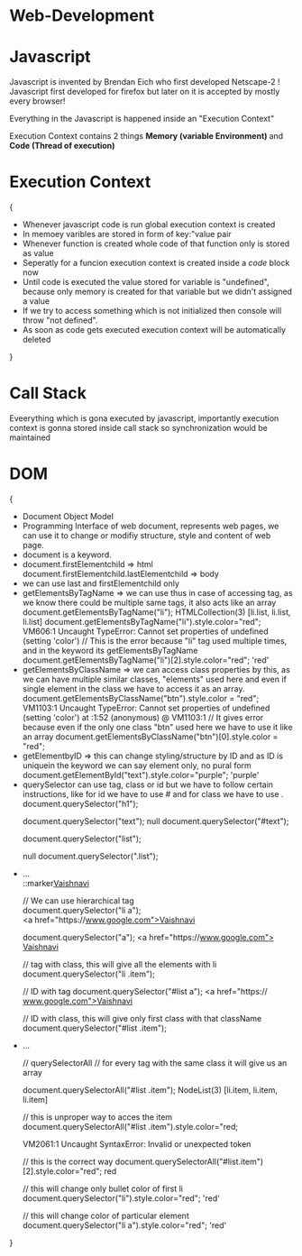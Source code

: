 # Web-Development

<h1> Javascript </h1>

Javascript is invented by Brendan Eich who first developed Netscape-2 !
Javascript first developed for firefox but later on it is accepted by mostly every browser!

Everything in the Javascript is happened inside an "Execution Context"

Execution Context contains 2 things <strong> Memory (variable Environment) </strong> and <strong> Code (Thread of execution) </strong> 

<h1>Execution Context</h1> {
<ul type = bullet>
<li> Whenever javascript code is run global execution context is created </li>
<li> In memoey varibles are stored in form of key:"value pair </li>
<li> Whenever function is created whole code of that function only is stored as value </li>
<li> Seperatly for a funcion execution context is created inside a <em>code</em> block now </li>
<li> Until code is executed the value stored for variable is "undefined", because only memory is created for that variable but we didn't assigned a value
</li>
<li> If we try to access something which is not initialized then console will throw "not defined".</li>
<li> As soon as code gets executed execution context will be automatically deleted</li>
</ul>
}

<h1> Call Stack </h1>

Eveerything which is gona executed by javascript, importantly execution context is gonna stored inside call stack so synchronization would be maintained

<h1> DOM </h1>
{
<ul type = bullet>
<li> Document Object Model </li>
<li> Programming Interface of web document, represents web pages, we can use it to change or modifiy structure, style and content of web page. </li>
<li> document is a keyword.</li>
<li> document.firstElementchild => html
     document.firstElementchild.lastElementchild => body</li>
<li> we can use last and firstElementchild only </li>
<li> getElementsByTagName => we can use thus in case of accessing tag, as we know there could be multiple same tags, it also acts like an array
     document.getElementsByTagName("li");
HTMLCollection(3) [li.list, li.list, li.list]
document.getElementsByTagName("li").style.color="red";
VM606:1 Uncaught TypeError: Cannot set properties of undefined (setting 'color')
   // This is the error because "li" tag used multiple times, and in the keyword its getElementsByTagName 
document.getElementsByTagName("li")[2].style.color="red";
     'red'</li>
<li> getElementsByClassName => we can access class properties by this, as we can have multiple similar classes, "elements" used here and even if single element in the class we have to access it as an array.
     document.getElementsByClassName("btn").style.color = "red";
VM1103:1 Uncaught TypeError: Cannot set properties of undefined (setting 'color')
    at <anonymous>:1:52
(anonymous) @ VM1103:1
     // It gives error because even if the only one class "btn" used here we have to use it like an array
document.getElementsByClassName("btn")[0].style.color = "red";
</li>
<li> getElementbyID => this can change styling/structure by ID and as ID is uniquein the keyword we can say element only, no pural form 
     document.getElementById("text").style.color="purple";
'purple'</li>
<li> querySelector can use tag, class or id but we have to follow certain instructions, like for id we have to use # and for class we have to use .
document.querySelector("h1");
     
<!--<h1 id=​"text" style=​"color:​ purple;​">​Hello​</h1>​-->
document.querySelector("text");
null
document.querySelector("#text");

<!--<h1 id=​"text" style=​"color:​ purple;​">​Hello​</h1>​-->
document.querySelector("list");

null
document.querySelector(".list");


<li class=​"list">​…​</li>​::marker​<a href=​"https:​/​/​www.google.com">​Vaishnavi​</a>​</li>​

// We can use hierarchical tag <br>
document.querySelector("li a"); <br>
<a href=​"https:​/​/​www.google.com">​Vaishnavi​</a>​ <br>

document.querySelector("a");
<a href=​"https:​/​/​www.google.com">​Vaishnavi​</a>​

// tag with class, this will give all the elements with li
document.querySelector("li .item");

// ID with tag
document.querySelector("#list a");
<a href=​"https:​/​/​www.google.com">​Vaishnavi​</a>​

// ID with class, this will give only first class with that className
document.querySelector("#list .item");
<li class="item">...</li>

// querySelectorAll
// for every tag with the same class it will give us an array

document.querySelectorAll("#list .item");
NodeList(3) [li.item, li.item, li.item]

// this is unproper way to acces the item
document.querySelectorAll("#list .item").style.color="red;

VM2061:1 Uncaught SyntaxError: Invalid or unexpected token

// this is the correct way
document.querySelectorAll("#list.item")[2].style.color="red";
red

// this will change only bullet color of first li
document.querySelector("li").style.color="red";
'red'

// this will change color of particular element
document.querySelector("li a").style.color="red";
'red'
</li>
</ul>
}
